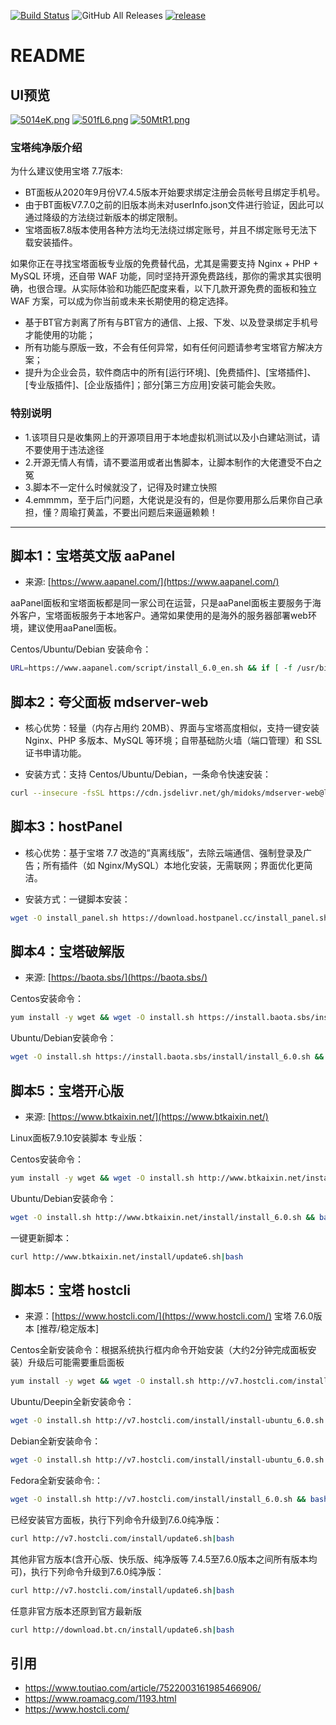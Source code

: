 [![Build Status](https://travis-ci.com/hanwckf/rt-n56u.svg?branch=master)](https://travis-ci.com/hanwckf/rt-n56u)
![GitHub All Releases](https://img.shields.io/github/downloads/hanwckf/rt-n56u/total)
[![release](https://img.shields.io/github/release/hanwckf/rt-n56u.svg)](https://github.com/hanwckf/rt-n56u/releases)

# README

## UI预览

[![5014eK.png](https://z3.ax1x.com/2021/10/19/5014eK.png)](https://imgtu.com/i/5014eK)
[![501fL6.png](https://z3.ax1x.com/2021/10/19/501fL6.png)](https://imgtu.com/i/501fL6)
[![50MtR1.png](https://z3.ax1x.com/2021/10/19/50MtR1.png)](https://imgtu.com/i/50MtR1)

### 宝塔纯净版介绍

为什么建议使用宝塔 7.7版本: 
- BT面板从2020年9月份V7.4.5版本开始要求绑定注册会员帐号且绑定手机号。
- 由于BT面板V7.7.0之前的旧版本尚未对userInfo.json文件进行验证，因此可以通过降级的方法绕过新版本的绑定限制。
- 宝塔面板7.8版本使用各种方法均无法绕过绑定账号，并且不绑定账号无法下载安装插件。

如果你正在寻找宝塔面板专业版的免费替代品，尤其是需要支持 Nginx + PHP + MySQL 环境，还自带 WAF 功能，同时坚持开源免费路线，那你的需求其实很明确，也很合理。从实际体验和功能匹配度来看，以下几款开源免费的面板和独立 WAF 方案，可以成为你当前或未来长期使用的稳定选择。

* 基于BT官方剥离了所有与BT官方的通信、上报、下发、以及登录绑定手机号才能使用的功能；
* 所有功能与原版一致，不会有任何异常，如有任何问题请参考宝塔官方解决方案；
* 提升为企业会员，软件商店中的所有[运行环境]、[免费插件]、[宝塔插件]、[专业版插件]、[企业版插件]；部分[第三方应用]安装可能会失败。

### 特别说明

* 1.该项目只是收集网上的开源项目用于本地虚拟机测试以及小白建站测试，请不要使用于违法途径
* 2.开源无情人有情，请不要滥用或者出售脚本，让脚本制作的大佬遭受不白之冤
* 3.脚本不一定什么时候就没了，记得及时建立快照
* 4.emmmm，至于后门问题，大佬说是没有的，但是你要用那么后果你自己承担，懂？周瑜打黄盖，不要出问题后来逼逼赖赖！

***

## 脚本1：宝塔英文版 aaPanel

* 来源: [https://www.aapanel.com/](https://www.aapanel.com/)

aaPanel面板和宝塔面板都是同一家公司在运营，只是aaPanel面板主要服务于海外客户，宝塔面板服务于本地客户。通常如果使用的是海外的服务器部署web环境，建议使用aaPanel面板。

Centos/Ubuntu/Debian 安装命令：
```bash
URL=https://www.aapanel.com/script/install_6.0_en.sh && if [ -f /usr/bin/curl ];then curl -ksSO "$URL" ;else wget --no-check-certificate -O install_6.0_en.sh "$URL";fi;bash install_6.0_en.sh aapanel
```

## 脚本2：夸父面板 mdserver-web

* 核心优势：轻量（内存占用约 20MB）、界面与宝塔高度相似，支持一键安装 Nginx、PHP 多版本、MySQL 等环境；自带基础防火墙（端口管理）和 SSL 证书申请功能。

* 安装方式：支持 Centos/Ubuntu/Debian，一条命令快速安装：

```bash
curl --insecure -fsSL https://cdn.jsdelivr.net/gh/midoks/mdserver-web@latest/scripts/install.sh | bash
```

## 脚本3：hostPanel

* 核心优势：基于宝塔 7.7 改造的”真离线版”，去除云端通信、强制登录及广告；所有插件（如 Nginx/MySQL）本地化安装，无需联网；界面优化更简洁。

* 安装方式：一键脚本安装：
```bash
wget -O install_panel.sh https://download.hostpanel.cc/install_panel.sh && bash install_panel.sh
```

## 脚本4：宝塔破解版

* 来源: [https://baota.sbs/](https://baota.sbs/)

Centos安装命令：

```bash
yum install -y wget && wget -O install.sh https://install.baota.sbs/install/install_6.0.sh && sh install.sh
```

Ubuntu/Debian安装命令：
```bash
wget -O install.sh https://install.baota.sbs/install/install_6.0.sh && bash install.sh
```


## 脚本5：宝塔开心版

* 来源: [https://www.btkaixin.net/](https://www.btkaixin.net/)

Linux面板7.9.10安装脚本 专业版：

Centos安装命令：
```bash
yum install -y wget && wget -O install.sh http://www.btkaixin.net/install/install_6.0.sh && sh install.sh
```

Ubuntu/Debian安装命令：
```bash
wget -O install.sh http://www.btkaixin.net/install/install_6.0.sh && bash install.sh
```

一键更新脚本：
```bash
curl http://www.btkaixin.net/install/update6.sh|bash
```

## 脚本5：宝塔 hostcli

* 来源：[https://www.hostcli.com/](https://www.hostcli.com/) 宝塔 7.6.0版本 [推荐/稳定版本]

Centos全新安装命令：根据系统执行框内命令开始安装（大约2分钟完成面板安装）升级后可能需要重启面板

```bash
yum install -y wget && wget -O install.sh http://v7.hostcli.com/install/install_6.0.sh && sh install.sh
```

Ubuntu/Deepin全新安装命令：

```bash
wget -O install.sh http://v7.hostcli.com/install/install-ubuntu_6.0.sh && sudo bash install.sh
```

Debian全新安装命令：

```bash
wget -O install.sh http://v7.hostcli.com/install/install-ubuntu_6.0.sh && bash install.sh
```

Fedora全新安装命令:：

```bash
wget -O install.sh http://v7.hostcli.com/install/install_6.0.sh && bash install.sh
```

已经安装官方面板，执行下列命令升级到7.6.0纯净版：

```bash
curl http://v7.hostcli.com/install/update6.sh|bash
```

其他非官方版本(含开心版、快乐版、纯净版等 7.4.5至7.6.0版本之间所有版本均可)，执行下列命令升级到7.6.0纯净版：

```bash
curl http://v7.hostcli.com/install/update6.sh|bash
```

任意非官方版本还原到官方最新版

```bash
curl http://download.bt.cn/install/update6.sh|bash
```

## 引用

- <https://www.toutiao.com/article/7522003161985466906/>
- <https://www.roamacg.com/1193.html>
- <https://www.hostcli.com/>

